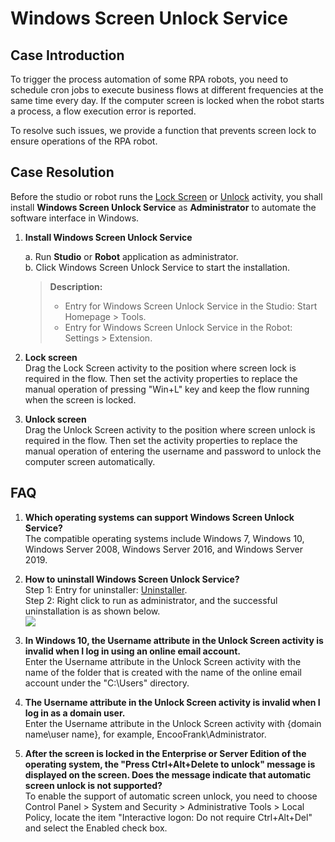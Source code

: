 # Windows Screen Unlock Service

## Case Introduction

To trigger the process automation of some RPA robots, you need to schedule cron jobs to execute business flows at different frequencies at the same time every day. If the computer screen is locked when the robot starts a process, a flow execution error is reported.

To resolve such issues, we provide a function that prevents screen lock to ensure operations of the RPA robot.

## Case Resolution

Before the studio or robot runs the [Lock Screen](../../Activities/System/Screen/WindowsLockActivity.md) or [Unlock](../../Activities/System/Screen/WindowsUnlockActivity.md) activity, you shall install **Windows Screen Unlock Service** as **Administrator** to automate the software interface in Windows.

1. **Install Windows Screen Unlock Service** </br>
   
   a. Run **Studio** or **Robot** application as administrator. </br> b. Click Windows Screen Unlock Service to start the installation. </br>
   
   > **Description:**
   > 
   > - Entry for Windows Screen Unlock Service in the Studio: Start Homepage > Tools.
   > - Entry for Windows Screen Unlock Service in the Robot: Settings > Extension.

2. **Lock screen** </br> Drag the Lock Screen activity to the position where screen lock is required in the flow. Then set the activity properties to replace the manual operation of pressing "Win+L" key and keep the flow running when the screen is locked.

3. **Unlock screen** </br> Drag the Unlock Screen activity to the position where screen unlock is required in the flow. Then set the activity properties to replace the manual operation of entering the username and password to unlock the computer screen automatically.

## FAQ

1. **Which operating systems can support Windows Screen Unlock Service?** </br> The compatible operating systems include Windows 7, Windows 10, Windows Server 2008, Windows Server 2016, and Windows Server 2019.

2. **How to uninstall Windows Screen Unlock Service?** </br> Step 1: Entry for uninstaller: [Uninstaller](https://docimages.blob.core.chinacloudapi.cn/images/Studio/Extensions/EncooCredentialProviderUnInstall.bat "Windows Screen Unlock Service uninstallation completed"). </br> Step 2: Right click to run as administrator, and the successful uninstallation is as shown below. </br> ![](https://docimages.blob.core.chinacloudapi.cn/images/Studio/Extensions/uninstall20201202.png) </br>

3. **In Windows 10, the Username attribute in the Unlock Screen activity is invalid when I log in using an online email account.** </br> Enter the Username attribute in the Unlock Screen activity with the name of the folder that is created with the name of the online email account under the "C:\\Users" directory.

4. **The Username attribute in the Unlock Screen activity is invalid when I log in as a domain user.** </br> Enter the Username attribute in the Unlock Screen activity with {domain name\\user name}, for example, EncooFrank\\Administrator.

5. **After the screen is locked in the Enterprise or Server Edition of the operating system, the "Press Ctrl+Alt+Delete to unlock" message is displayed on the screen. Does the message indicate that automatic screen unlock is not supported?** </br> To enable the support of automatic screen unlock, you need to choose Control Panel > System and Security > Administrative Tools > Local Policy, locate the item "Interactive logon: Do not require Ctrl+Alt+Del" and select the Enabled check box.